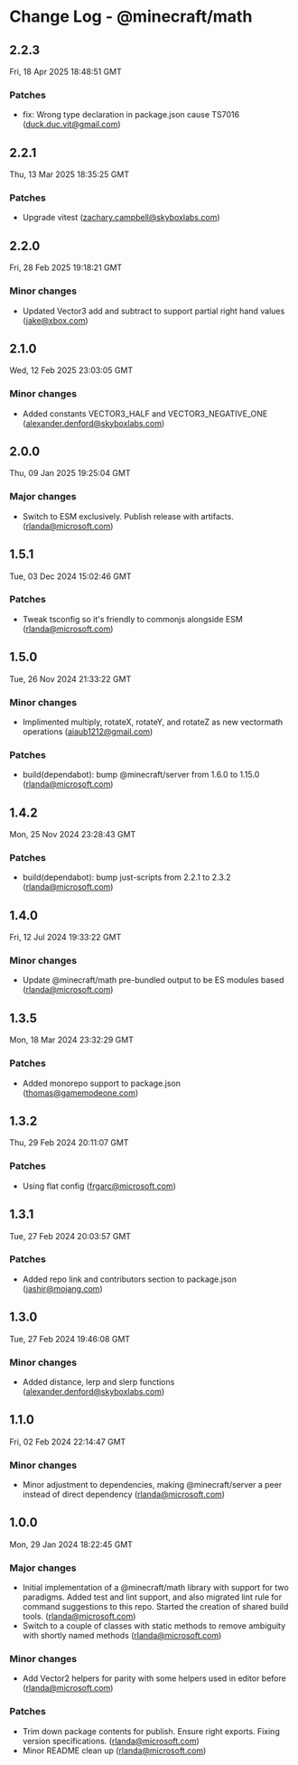 # Change Log - @minecraft/math

<!-- This log was last generated on Fri, 18 Apr 2025 18:48:51 GMT and should not be manually modified. -->

<!-- Start content -->

## 2.2.3

Fri, 18 Apr 2025 18:48:51 GMT

### Patches

- fix: Wrong type declaration in package.json cause TS7016 (duck.duc.vit@gmail.com)

## 2.2.1

Thu, 13 Mar 2025 18:35:25 GMT

### Patches

- Upgrade vitest (zachary.campbell@skyboxlabs.com)

## 2.2.0

Fri, 28 Feb 2025 19:18:21 GMT

### Minor changes

- Updated Vector3 add and subtract to support partial right hand values (jake@xbox.com)

## 2.1.0

Wed, 12 Feb 2025 23:03:05 GMT

### Minor changes

- Added constants VECTOR3_HALF and VECTOR3_NEGATIVE_ONE (alexander.denford@skyboxlabs.com)

## 2.0.0

Thu, 09 Jan 2025 19:25:04 GMT

### Major changes

- Switch to ESM exclusively. Publish release with artifacts. (rlanda@microsoft.com)

## 1.5.1

Tue, 03 Dec 2024 15:02:46 GMT

### Patches

- Tweak tsconfig so it's friendly to commonjs alongside ESM (rlanda@microsoft.com)

## 1.5.0

Tue, 26 Nov 2024 21:33:22 GMT

### Minor changes

- Implimented multiply, rotateX, rotateY, and rotateZ as new vectormath operations (aiaub1212@gmail.com)

### Patches

- build(dependabot): bump @minecraft/server from 1.6.0 to 1.15.0 (rlanda@microsoft.com)

## 1.4.2

Mon, 25 Nov 2024 23:28:43 GMT

### Patches

- build(dependabot): bump just-scripts from 2.2.1 to 2.3.2 (rlanda@microsoft.com)

## 1.4.0

Fri, 12 Jul 2024 19:33:22 GMT

### Minor changes

- Update @minecraft/math pre-bundled output to be ES modules based (rlanda@microsoft.com)

## 1.3.5

Mon, 18 Mar 2024 23:32:29 GMT

### Patches

- Added monorepo support to package.json (thomas@gamemodeone.com)

## 1.3.2

Thu, 29 Feb 2024 20:11:07 GMT

### Patches

- Using flat config (frgarc@microsoft.com)

## 1.3.1

Tue, 27 Feb 2024 20:03:57 GMT

### Patches

- Added repo link and contributors section to package.json (jashir@mojang.com)

## 1.3.0

Tue, 27 Feb 2024 19:46:08 GMT

### Minor changes

- Added distance, lerp and slerp functions (alexander.denford@skyboxlabs.com)

## 1.1.0

Fri, 02 Feb 2024 22:14:47 GMT

### Minor changes

- Minor adjustment to dependencies, making @minecraft/server a peer instead of direct dependency (rlanda@microsoft.com)

## 1.0.0

Mon, 29 Jan 2024 18:22:45 GMT

### Major changes

- Initial implementation of a @minecraft/math library with support for two paradigms. Added test and lint support, and also migrated lint rule for command suggestions to this repo. Started the creation of shared build tools. (rlanda@microsoft.com)
- Switch to a couple of classes with static methods to remove ambiguity with shortly named methods (rlanda@microsoft.com)

### Minor changes

- Add Vector2 helpers for parity with some helpers used in editor before (rlanda@microsoft.com)

### Patches

- Trim down package contents for publish. Ensure right exports. Fixing version specifications. (rlanda@microsoft.com)
- Minor README clean up (rlanda@microsoft.com)
